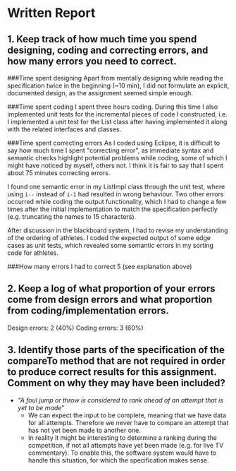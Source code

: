 # Written Report

## 1. Keep track of how much time you spend designing, coding and correcting errors, and how many errors you need to correct.

###Time spent designing
Apart from mentally designing while reading the specification twice in the beginning (~10 min), I did not formulate an explicit, documented design, as the assignment seemed simple enough.

###Time spent coding
I spent three hours coding. During this time I also implemented unit tests for the incremental pieces of code I constructed, i.e. I implemented a unit test for the List class after having implemented it along with the related interfaces and classes.

###Time spent correcting errors
As I coded using Eclipse, it is difficult to say how much time I spent "correcting error", as immediate syntax and semantic checks highlight potential problems while coding, some of which I might have noticed by myself, others not. I think it is fair to say that I spent about 75 minutes correcting errors.

I found one semantic error in my ListImpl class through the unit test, where using ``i--`` instead of ``i-1`` had resulted in wrong behaviour. Two other errors occurred while coding the output functionality, which I had to change a few times after the initial implementation to match the specification perfectly (e.g. truncating the names to 15 characters).

After discussion in the blackboard system, I had to revise my understanding of the ordering of athletes. I coded the expected output of some edge cases as unit tests, which revealed some semantic errors in my sorting code for athletes.

###How many errors I had to correct
5 (see explanation above)


## 2. Keep  a  log  of what  proportion  of  your errors come from  design  errors and  what proportion from coding/implementation errors.

Design errors:	2 (40%)
Coding errors:	3 (60%)


## 3. Identify  those  parts  of  the  specification  of  the  compareTo  method  that  are  not required in order to produce correct results for this assignment. Comment on why they may have been included?

- _"A  foul  jump  or throw is considered to rank ahead of an attempt that is yet to be made_"
  - We can expect the input to be complete, meaning that we have data for all attempts. Therefore we never have to compare an attempt that has not yet been made to another one.
  - In reality it might be interesting to determine a ranking during the competition, if not all attempts have yet been made (e.g. for live TV commentary). To enable this, the software system would have to handle this situation, for which the specification makes sense.